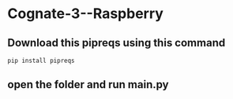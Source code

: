 # Cognate-3--Raspberry

## Download this pipreqs using this command
```shell
pip install pipreqs
```
## open the folder and run main.py
